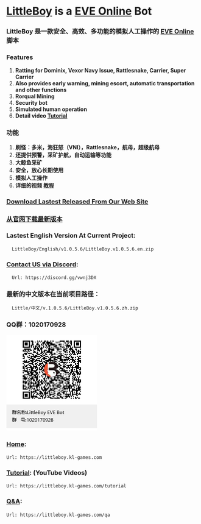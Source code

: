 
# [LittleBoy] is a [EVE Online] Bot
### LittleBoy 是一款安全、高效、多功能的模拟人工操作的 [EVE Online] 脚本
 
  
   
    
 
### Features
   1. **Ratting for Dominix, Vexor Navy Issue, Rattlesnake, Carrier, Super Carrier**
   2. **Also provides early warning, mining escort, automatic transportation and other functions**
   3. **Rorqual Mining**
   4. **Security bot**
   5. **Simulated human operation**
   6. **Detail video [Tutorial]**
 
 
### 功能
   1. **刷怪：多米，海狂怒（VNI），Rattlesnake，航母，超级航母**
   2. **还提供预警，采矿护航，自动运输等功能**
   3. **大鲸鱼采矿**
   4. **安全，放心长期使用**
   5. **模拟人工操作**
   6. **详细的视频 [教程]**
 
 
  
   
 
### [Download Lastest Released From Our Web Site]
### [从官网下载最新版本]
 
  
 
### Lastest English Version At Current Project: 
      LittleBoy/English/v1.0.5.6/LittleBoy.v1.0.5.6.en.zip
      
### [Contact US via Discord]:
      Url: https://discord.gg/vwnj3DX
      


### 最新的中文版本在当前项目路径：
      Little/中文/v.1.0.5.6/LittleBoy.v1.0.5.6.zh.zip

### QQ群：1020170928
<img src="QQ群联系我们.png">

 
 
 

### [Home]: 
    Url: https://littleboy.kl-games.com


### [Tutorial]: (YouTube Videos) 
    Url: https://littleboy.kl-games.com/tutorial


### [Q&A]: 
    Url: https://littleboy.kl-games.com/qa




[EVE Online]: https://www.eveonline.com/
[Download Lastest Released From Our Web Site]: http://littleboy.kl-games.com:7080/downloads
[从官网下载最新版本]: http://littleboy.kl-games.com:7080/downloads
[Home]: https://littleboy.kl-games.com
[Tutorial]: https://littleboy.kl-games.com/tutorial
[Q&A]: https://littleboy.kl-games.com/qa
[Contact US via Discord]: https://discord.gg/vwnj3DX
[教程]: https://littleboy.kl-games.com/tutorial
[LittleBoy]: https://littleboy.kl-games.com

